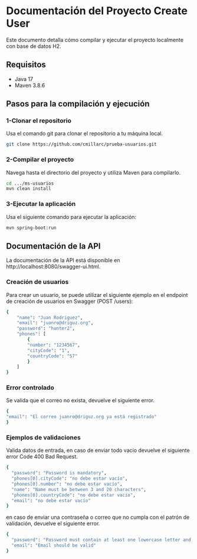 # Documentación del Proyecto Create User

Este documento detalla cómo compilar y ejecutar el proyecto localmente con base de datos H2.

## Requisitos
- Java 17
- Maven 3.8.6

## Pasos para la compilación y ejecución

### 1-Clonar el repositorio
Usa el comando git para clonar el repositorio a tu máquina local.

```sh
git clone https://github.com/cmillarc/prueba-usuarios.git
```

### 2-Compilar el proyecto
Navega hasta el directorio del proyecto y utiliza Maven para compilarlo.

```sh
cd .../ms-usuarios
mvn clean install
```

### 3-Ejecutar la aplicación
Usa el siguiente comando para ejecutar la aplicación:
```sh
mvn spring-boot:run
```
## Documentación de la API
La documentación de la API está disponible en http://localhost:8080/swagger-ui.html.

### Creación de usuarios
Para crear un usuario, se puede utilizar el siguiente ejemplo en el endpoint de creación de usuarios en Swagger 
(POST /users):

```sh
{
    "name": "Juan Rodriguez",
    "email": "juanro@driguz.org",
    "password": "hunter2",
    "phones": [
        {
        "number": "1234567",
        "cityCode": "1",
        "countryCode": "57"
        }
    ]
}
```

### Error controlado

Se valida que el correo no exista, devuelve el siguiente error.

```sh
{
"email": "El correo juanro@driguz.org ya está registrado"
}
```

### Ejemplos de validaciones

Valida datos de entrada, en caso de enviar todo vacio devuelve el siguiente error Code 400 Bad Request.

```sh
{
  "password": "Password is mandatory",
  "phones[0].cityCode": "no debe estar vacío",
  "phones[0].number": "no debe estar vacío",
  "name": "Name must be between 3 and 20 characters",
  "phones[0].countryCode": "no debe estar vacío",
  "email": "no debe estar vacío"
}
```
en caso de enviar una contraseña o correo que no cumpla con el patrón de validación, devuelve el siguiente error.
```sh
{
  "password": "Password must contain at least one lowercase letter and one number",
  "email": "Email should be valid"
}
```

